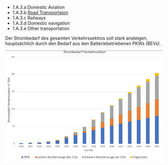 * 1.A.3.a Domestic Aviation
* 1.A.3.b [Road Transportaion](https://github.com/Benecoder/Bilanzierungs-Wiki/wiki/1.A.3.b-Road-Transportation)
* 1.A.3.c Railways
* 1.A.3.d Domestic navigation
* 1.A.3.e Other transportation

Der Strombedarf des gesamten Verkehrssektros soll stark ansteigen, hauptsächlich durch den Bedarf aus den Batteriebetriebenen PKWs (BEVs).

![Strombedarf ganzer Vekehrssektor](https://github.com/Benecoder/Bilanzierungs-Wiki/blob/0b7a3463c750d043c2ddc9d100c68c55e7c12a74/Screenshot%20from%202021-07-22%2015-31-13.png)

